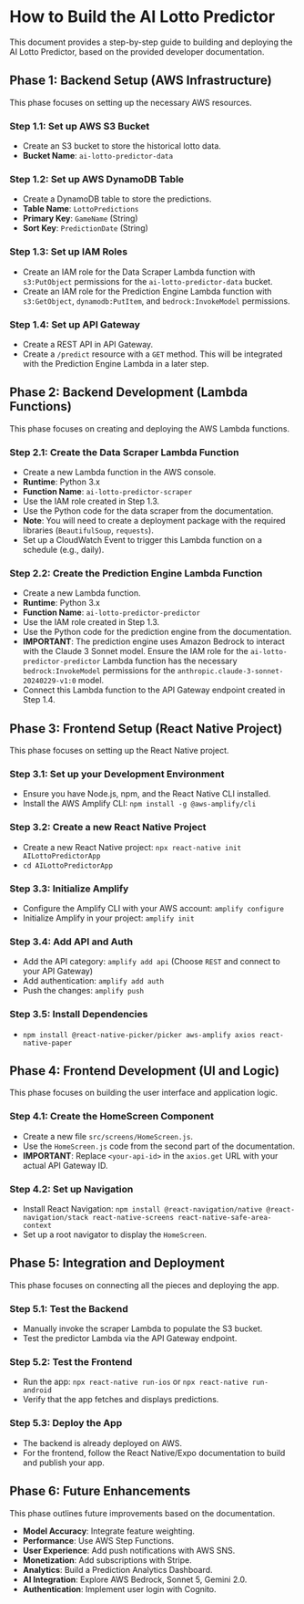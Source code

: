 # How to Build the AI Lotto Predictor

This document provides a step-by-step guide to building and deploying the AI Lotto Predictor, based on the provided developer documentation.

## Phase 1: Backend Setup (AWS Infrastructure)

This phase focuses on setting up the necessary AWS resources.

### Step 1.1: Set up AWS S3 Bucket
- Create an S3 bucket to store the historical lotto data.
- **Bucket Name**: `ai-lotto-predictor-data`

### Step 1.2: Set up AWS DynamoDB Table
- Create a DynamoDB table to store the predictions.
- **Table Name**: `LottoPredictions`
- **Primary Key**: `GameName` (String)
- **Sort Key**: `PredictionDate` (String)

### Step 1.3: Set up IAM Roles
- Create an IAM role for the Data Scraper Lambda function with `s3:PutObject` permissions for the `ai-lotto-predictor-data` bucket.
- Create an IAM role for the Prediction Engine Lambda function with `s3:GetObject`, `dynamodb:PutItem`, and `bedrock:InvokeModel` permissions.

### Step 1.4: Set up API Gateway
- Create a REST API in API Gateway.
- Create a `/predict` resource with a `GET` method. This will be integrated with the Prediction Engine Lambda in a later step.

## Phase 2: Backend Development (Lambda Functions)

This phase focuses on creating and deploying the AWS Lambda functions.

### Step 2.1: Create the Data Scraper Lambda Function
- Create a new Lambda function in the AWS console.
- **Runtime**: Python 3.x
- **Function Name**: `ai-lotto-predictor-scraper`
- Use the IAM role created in Step 1.3.
- Use the Python code for the data scraper from the documentation.
- **Note**: You will need to create a deployment package with the required libraries (`BeautifulSoup`, `requests`).
- Set up a CloudWatch Event to trigger this Lambda function on a schedule (e.g., daily).

### Step 2.2: Create the Prediction Engine Lambda Function
- Create a new Lambda function.
- **Runtime**: Python 3.x
- **Function Name**: `ai-lotto-predictor-predictor`
- Use the IAM role created in Step 1.3.
- Use the Python code for the prediction engine from the documentation.
- **IMPORTANT**: The prediction engine uses Amazon Bedrock to interact with the Claude 3 Sonnet model. Ensure the IAM role for the `ai-lotto-predictor-predictor` Lambda function has the necessary `bedrock:InvokeModel` permissions for the `anthropic.claude-3-sonnet-20240229-v1:0` model.
- Connect this Lambda function to the API Gateway endpoint created in Step 1.4.

## Phase 3: Frontend Setup (React Native Project)

This phase focuses on setting up the React Native project.

### Step 3.1: Set up your Development Environment
- Ensure you have Node.js, npm, and the React Native CLI installed.
- Install the AWS Amplify CLI: `npm install -g @aws-amplify/cli`

### Step 3.2: Create a new React Native Project
- Create a new React Native project: `npx react-native init AILottoPredictorApp`
- `cd AILottoPredictorApp`

### Step 3.3: Initialize Amplify
- Configure the Amplify CLI with your AWS account: `amplify configure`
- Initialize Amplify in your project: `amplify init`

### Step 3.4: Add API and Auth
- Add the API category: `amplify add api` (Choose `REST` and connect to your API Gateway)
- Add authentication: `amplify add auth`
- Push the changes: `amplify push`

### Step 3.5: Install Dependencies
- `npm install @react-native-picker/picker aws-amplify axios react-native-paper`

## Phase 4: Frontend Development (UI and Logic)

This phase focuses on building the user interface and application logic.

### Step 4.1: Create the HomeScreen Component
- Create a new file `src/screens/HomeScreen.js`.
- Use the `HomeScreen.js` code from the second part of the documentation.
- **IMPORTANT**: Replace `<your-api-id>` in the `axios.get` URL with your actual API Gateway ID.

### Step 4.2: Set up Navigation
- Install React Navigation: `npm install @react-navigation/native @react-navigation/stack react-native-screens react-native-safe-area-context`
- Set up a root navigator to display the `HomeScreen`.

## Phase 5: Integration and Deployment

This phase focuses on connecting all the pieces and deploying the app.

### Step 5.1: Test the Backend
- Manually invoke the scraper Lambda to populate the S3 bucket.
- Test the predictor Lambda via the API Gateway endpoint.

### Step 5.2: Test the Frontend
- Run the app: `npx react-native run-ios` or `npx react-native run-android`
- Verify that the app fetches and displays predictions.

### Step 5.3: Deploy the App
- The backend is already deployed on AWS.
- For the frontend, follow the React Native/Expo documentation to build and publish your app.

## Phase 6: Future Enhancements

This phase outlines future improvements based on the documentation.

- **Model Accuracy**: Integrate feature weighting.
- **Performance**: Use AWS Step Functions.
- **User Experience**: Add push notifications with AWS SNS.
- **Monetization**: Add subscriptions with Stripe.
- **Analytics**: Build a Prediction Analytics Dashboard.
- **AI Integration**: Explore AWS Bedrock, Sonnet 5, Gemini 2.0.
- **Authentication**: Implement user login with Cognito.